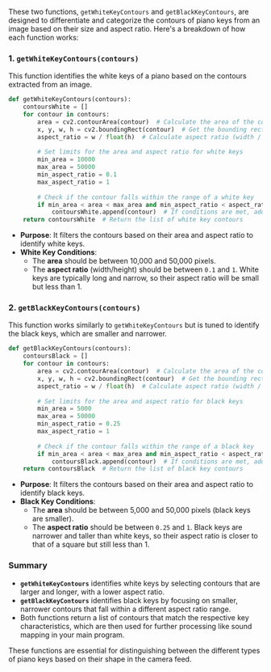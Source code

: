 These two functions, `getWhiteKeyContours` and `getBlackKeyContours`, are designed to differentiate and categorize the contours of piano keys from an image based on their size and aspect ratio. Here's a breakdown of how each function works:

### 1. `getWhiteKeyContours(contours)`

This function identifies the white keys of a piano based on the contours extracted from an image.

```python
def getWhiteKeyContours(contours):
    contoursWhite = []
    for contour in contours:
        area = cv2.contourArea(contour)  # Calculate the area of the contour
        x, y, w, h = cv2.boundingRect(contour)  # Get the bounding rectangle (x, y, width, height)
        aspect_ratio = w / float(h)  # Calculate aspect ratio (width / height)
    
        # Set limits for the area and aspect ratio for white keys
        min_area = 10000 
        max_area = 50000
        min_aspect_ratio = 0.1 
        max_aspect_ratio = 1 
    
        # Check if the contour falls within the range of a white key
        if min_area < area < max_area and min_aspect_ratio < aspect_ratio < max_aspect_ratio:
            contoursWhite.append(contour)  # If conditions are met, add it to the white key contours list
    return contoursWhite  # Return the list of white key contours
```

- **Purpose**: It filters the contours based on their area and aspect ratio to identify white keys.
- **White Key Conditions**:
  - The **area** should be between 10,000 and 50,000 pixels.
  - The **aspect ratio** (width/height) should be between `0.1` and `1`. White keys are typically long and narrow, so their aspect ratio will be small but less than 1.

### 2. `getBlackKeyContours(contours)`

This function works similarly to `getWhiteKeyContours` but is tuned to identify the black keys, which are smaller and narrower.

```python
def getBlackKeyContours(contours):
    contoursBlack = []
    for contour in contours:
        area = cv2.contourArea(contour)  # Calculate the area of the contour
        x, y, w, h = cv2.boundingRect(contour)  # Get the bounding rectangle (x, y, width, height)
        aspect_ratio = w / float(h)  # Calculate aspect ratio (width / height)
    
        # Set limits for the area and aspect ratio for black keys
        min_area = 5000 
        max_area = 50000
        min_aspect_ratio = 0.25
        max_aspect_ratio = 1 
    
        # Check if the contour falls within the range of a black key
        if min_area < area < max_area and min_aspect_ratio < aspect_ratio < max_aspect_ratio:
            contoursBlack.append(contour)  # If conditions are met, add it to the black key contours list
    return contoursBlack  # Return the list of black key contours
```

- **Purpose**: It filters the contours based on their area and aspect ratio to identify black keys.
- **Black Key Conditions**:
  - The **area** should be between 5,000 and 50,000 pixels (black keys are smaller).
  - The **aspect ratio** should be between `0.25` and `1`. Black keys are narrower and taller than white keys, so their aspect ratio is closer to that of a square but still less than 1.

### Summary

- **`getWhiteKeyContours`** identifies white keys by selecting contours that are larger and longer, with a lower aspect ratio.
- **`getBlackKeyContours`** identifies black keys by focusing on smaller, narrower contours that fall within a different aspect ratio range.
- Both functions return a list of contours that match the respective key characteristics, which are then used for further processing like sound mapping in your main program.

These functions are essential for distinguishing between the different types of piano keys based on their shape in the camera feed.
